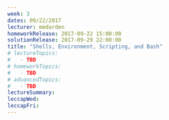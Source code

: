 ```yaml
---
week: 3
dates: 09/22/2017
lecturer: mmdarden
homeworkRelease: 2017-09-22 15:00:00
solutionRelease: 2017-09-29 22:00:00
title: "Shells, Environment, Scripting, and Bash"
# lectureTopics:
#   - TBD
# homeworkTopics:
#   - TBD
# advancedTopics:
#   - TBD
lectureSummary:
leccapWed:
leccapFri:
---
```


